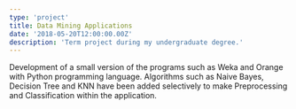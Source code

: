 ```yaml
---
type: 'project'
title: Data Mining Applications
date: '2018-05-20T12:00:00.00Z'
description: 'Term project during my undergraduate degree.'
---
```


Development of a small version of the programs such as Weka and Orange with Python programming language. Algorithms such as Naive Bayes, Decision Tree and KNN have been added selectively to make Preprocessing and Classification within the application.
